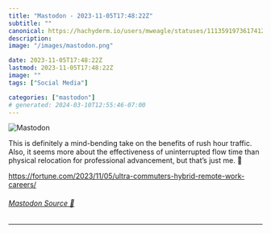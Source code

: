 ```yaml
---
title: "Mastodon - 2023-11-05T17:48:22Z"
subtitle: ""
canonical: https://hachyderm.io/users/mweagle/statuses/111359197361741261
description:
image: "/images/mastodon.png"

date: 2023-11-05T17:48:22Z
lastmod: 2023-11-05T17:48:22Z
image: ""
tags: ["Social Media"]

categories: ["mastodon"]
# generated: 2024-03-10T12:55:46-07:00
---
```

![Mastodon](/images/mastodon.png)

<p>This is definitely a mind-bending take on the benefits of rush hour traffic. Also, it seems more about the effectiveness of uninterrupted flow time than physical relocation for professional advancement, but that’s just me. 🤷</p><p><a href="https://fortune.com/2023/11/05/ultra-commuters-hybrid-remote-work-careers/" target="_blank" rel="nofollow noopener noreferrer" translate="no"><span class="invisible">https://</span><span class="ellipsis">fortune.com/2023/11/05/ultra-c</span><span class="invisible">ommuters-hybrid-remote-work-careers/</span></a></p>


###### [Mastodon Source 🐘](https://hachyderm.io/@mweagle/111359197361741261)

___
